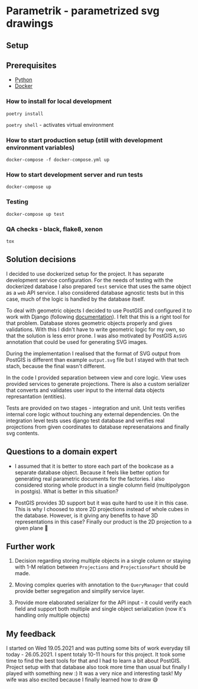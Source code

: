 # Parametrik - parametrized svg drawings

## Setup 

## Prerequisites
- [Python](https://www.python.org)
- [Docker](https://www.docker.com/)

### How to install for local development

`poetry install`

`poetry shell` - activates virtual environment

### How to start production setup (still with development environment variables)

`docker-compose -f docker-compose.yml up`

### How to start development server and run tests

`docker-compose up`

### Testing

`docker-compose up test`

### QA checks - black, flake8, xenon

`tox`

## Solution decisions

I decided to use dockerized setup for the project. It has separate development service configuration.
For the needs of testing with the dockerized database I also prepared `test` service that uses
the same object as a `web` API service. I also considered database agnostic tests but in this case, 
much of the logic is handled by the database itself.

To deal with geometric objects I decided to use PostGIS and configured it to work with Django 
(following [documentation](https://docs.djangoproject.com/en/3.2/ref/contrib/gis/)). I felt that
this is a right tool for that problem. Database stores geometric objects properly and gives
validations. With this I didn't have to write geometric logic for my own, so that the solution is
less error prone. I was also motivated by PostGIS `AsSVG` annotation that could be used for 
generating SVG images.

During the implementation I realised that the format of SVG output from PostGIS is different 
than example `output.svg` file but I stayed with that tech stach, because the final wasn't
different.

In the code I provided separation between view and core logic. View uses provided services to 
generate projections. There is also a custom serializer that converts and validates user input to the internal
data objects represantation (entities). 

Tests are provided on two stages - integration and unit. Unit tests verifies internal core logic
without touching any external dependencies. On the integration level tests uses django test database
and verifies real projections from given coordinates to database represenataions and finally
svg contents.


## Questions to a domain expert

- I assumed that it is better to store each part of the bookcase as a separate database object.
Because it feels like better option for generating real parametric documents for the factories.
  I also considered storing whole product in a single column field (multipolygon in postgis). 
  What is better in this situation?
  
- PostGIS provides 3D support but it was quite hard to use it in this case. This is why I choosed
to store 2D projections instead of whole cubes in the database. However, is it giving any
  benefits to have 3D representations in this case? Finally our product is the 2D projection
  to a given plane 🤔
  
## Further work

1. Decision regarding storing multiple objects in a single column or staying with 1-M relation
between `Projections` and `ProjectionsPart` should be made.

1. Moving complex queries with annotation to the `QueryManager` that could provide better
segregation and simplify service layer.
   
1. Provide more elaborated serializer for the API input - it could verify each field and support both
multiple and single object serialization (now it's handling only multiple objects)
   
## My feedback

I started on Wed 19.05.2021 and was putting some bits of work everyday till today - 26.05.2021.
I spent totaly 10-11 hours for this project. It took some time to find the best tools for that
and I had to learn a bit about PostGIS. Project setup with that database also took more time than
usual but finally I played with something new :) It was a very nice and interesting task!
My wife was also excited because I finally learned how to draw 😅